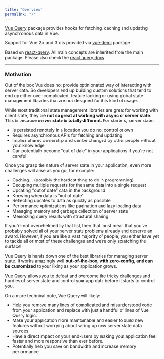 ```yaml
---
title: "Overview"
permalink: "/"
---
```


[Vue Query](https://github.com/DamianOsipiuk/vue-query) package provides hooks for fetching, caching and updating asynchronous data in Vue.

Support for Vue 2.x and 3.x is provided via [vue-demi](https://github.com/vueuse/vue-demi) package

Based on [react-query](https://github.com/tannerlinsley/react-query).
All main concepts are inherited from the main package. Please also check the [react query docs](https://react-query.tanstack.com/overview)

---

### Motivation

Out of the box Vue does not provide optinionated way of interacting with server data. So developers end up building custom solutions that tend to end up either over-complicated, feature lacking or using global state management libraries that are not designed for this kind of usage.

While most traditional state management libraries are great for working with client state, they are **not so great at working with async or server state**. This is because **server state is totally different**. For starters, server state:

- Is persisted remotely in a location you do not control or own
- Requires asynchronous APIs for fetching and updating
- Implies shared ownership and can be changed by other people without your knowledge
- Can potentially become "out of date" in your applications if you're not careful

Once you grasp the nature of server state in your application, even more challenges will arise as you go, for example:

- Caching... (possibly the hardest thing to do in programming)
- Deduping multiple requests for the same data into a single request
- Updating "out of date" data in the background
- Knowing when data is "out of date"
- Reflecting updates to data as quickly as possible
- Performance optimizations like pagination and lazy loading data
- Managing memory and garbage collection of server state
- Memoizing query results with structural sharing

If you're not overwhelmed by that list, then that must mean that you've probably solved all of your server state problems already and deserve an award. However, if you are like a vast majority of people, you either have yet to tackle all or most of these challenges and we're only scratching the surface!

Vue Query is hands down one of the best libraries for managing server state. It works amazingly well **out-of-the-box, with zero-config, and can be customized** to your liking as your application grows.

Vue Query allows you to defeat and overcome the tricky challenges and hurdles of server state and control your app data before it starts to control you.

On a more technical note, Vue Query will likely:

- Help you remove many lines of complicated and misunderstood code from your application and replace with just a handful of lines of Vue Query logic.
- Make your application more maintainable and easier to build new features without worrying about wiring up new server state data sources
- Have a direct impact on your end-users by making your application feel faster and more responsive than ever before.
- Potentially help you save on bandwidth and increase memory performance
